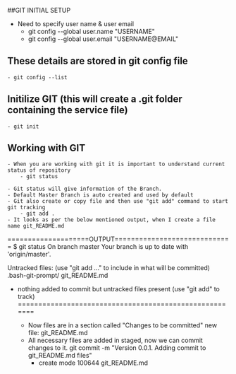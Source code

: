 ##GIT INITIAL SETUP
- Need to specify user name & user email
	- git config --global user.name "USERNAME"
	- git config --global user.email "USERNAME@EMAIL"

## These details are stored in git config file
	- git config --list

## Initilize GIT (this will create a .git folder containing the service file)
	- git init

## Working with GIT
	- When you are working with git it is important to understand current status of repository
		- git status

	- Git status will give information of the Branch.
	- Default Master Branch is auto created and used by default
	- Git also create or copy file and then use "git add" command to start git tracking
		- git add .
	- It looks as per the below mentioned output, when I create a file name git_README.md

====================OUTPUT=============================
$ git status
On branch master
Your branch is up to date with 'origin/master'.

Untracked files:
  (use "git add <file>..." to include in what will be committed)
	.bash-git-prompt/
	git_README.md
- nothing added to commit but untracked files present (use "git add" to track)
=======================================================

	- Now files are in a section called "Changes to be committed"
         	new file:   git_README.md
	- All necessary files are added in staged, now we can commit changes to it.
		git commit -m "Version 0.0.1. Adding commit to git_README.md files"
		- create mode 100644 git_README.md


	

	





